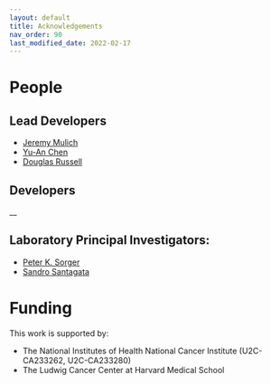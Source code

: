 ```yaml
---
layout: default
title: Acknowledgements
nav_order: 90
last_modified_date: 2022-02-17
---
```


# People

## Lead Developers
* [Jeremy Mulich](https://github.com/jmuhlich)
* [Yu-An Chen](https://github.com/Yu-AnChen)
* [Douglas Russell](https://github.com/dpwrussell)

## Developers
__

## Laboratory Principal Investigators:
* [Peter K. Sorger](https://scholar.google.com/citations?user=wS6Ii_cAAAAJ&hl=en)
* [Sandro Santagata](https://scholar.google.com/citations?hl=en&user=9dUOqJ0AAAAJ)


# Funding

This work is supported by:
- The National Institutes of Health National Cancer Institute (U2C-CA233262, U2C-CA233280)
- The Ludwig Cancer Center at Harvard Medical School

